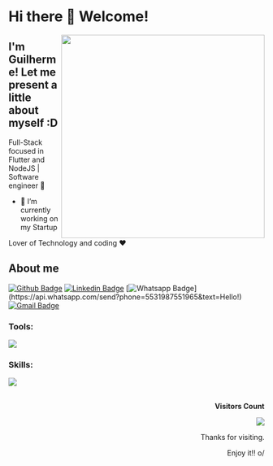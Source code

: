 # Hi there 👋 Welcome!

<img align="right" width="400" height="400" src="https://media1.giphy.com/media/v1.Y2lkPTc5MGI3NjExejBhYTI4NWhjaGFlN3k2NHdsNXB0YWlmcDNwY2w3d2ZnZzB2amsxNCZlcD12MV9pbnRlcm5hbF9naWZfYnlfaWQmY3Q9Zw/llJVg4Ri0VrUBzNOgG/giphy.gif">

## I'm Guilherme! Let me present a little about myself :D

Full-Stack focused in Flutter and NodeJS | Software engineer :robot:

- 🔭 I’m currently working on my Startup

Lover of Technology and coding :heart:


## About me 
[![Github Badge](https://img.shields.io/badge/-Github-000?style=flat-square&logo=Github&logoColor=white&link=https://github.com/guicastle)](https://github.com/guicastle)
[![Linkedin Badge](https://img.shields.io/badge/-LinkedIn-blue?style=flat-square&logo=Linkedin&logoColor=white&link=https://www.linkedin.com/in/guilherme-munizti/)](https://www.linkedin.com/in/guilherme-munizti/)
[![Whatsapp Badge](https://img.shields.io/badge/-Whatsapp-4CA143?style=flat-square&labelColor=4CA143&logo=whatsapp&logoColor=white&link=https://api.whatsapp.com/send?phone=5522997285662&text=Hello!)](https://api.whatsapp.com/send?phone=5531987551965&text=Hello!)
[![Gmail Badge](https://img.shields.io/badge/-Gmail-c14438?style=flat-square&logo=Gmail&logoColor=white&link=mailto:kads.oficial@gmail.com)](mailto:kads.oficial@gmail.com)


### Tools:
<a href="https://skillicons.dev">
 <img src="https://skillicons.dev/icons?i=vscode,git,github,figma,photoshop,notion,trello" />
</a>

### Skills:
<a href="https://skillicons.dev">
  <img src="https://skillicons.dev/icons?i=flutter,firebase,mongodb,nodejs,express,html,css,javascript,typescript,react,bootstrap" />
</a>

<div align="end">
<br><p align="centre"><b>Visitors Count</b></p>  
<p align="end"><img align="center" src="https://profile-counter.glitch.me/{guicastle}/count.svg" /></p> 
Thanks for visiting.

Enjoy it!! o/
</div>
